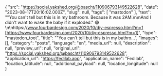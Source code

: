 {
  "src": "https://social.yakshed.org/@bascht/110906793149522628",
  "date": "2023-08-17T20:16:02.000Z",
  "slug": null,
  "tags": [
    "mastodon"
  ],
  "text": "\"You can't tell but this is in my bathroom. Because it was 2AM.\n\nAnd I didn't want to wake the baby if it exploded.\" 😂\n\nhttps://www.fourbardesign.com/2020/10/diy-espresso.html?m=1 [https://www.fourbardesign.com/2020/10/diy-espresso.html?m=1]",
  "type": "mastodon_toot",
  "title": "\"You can't tell but this is in my bathro…",
  "images": [],
  "category": "posts",
  "language": "en",
  "media_url": null,
  "description": null,
  "preview_url": null,
  "original_url": "https://social.yakshed.org/@bascht/110906793149522628",
  "application_url": "https://fedilab.app",
  "application_name": "Fedilab",
  "location_latitude": null,
  "additional_payload": null,
  "location_longitude": null
}